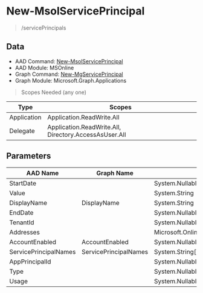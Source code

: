 # New-MsolServicePrincipal

> /servicePrincipals

## Data

+ AAD Command: [New-MsolServicePrincipal](https://docs.microsoft.com/en-us/powershell/module/MSOnline/New-MsolServicePrincipal)
+ AAD Module: MSOnline
+ Graph Command: [New-MgServicePrincipal](https://docs.microsoft.com/en-us/powershell/module/Microsoft.Graph.Applications/New-MgServicePrincipal)
+ Graph Module: Microsoft.Graph.Applications

> Scopes Needed (any one)

|Type|Scopes|
|---|---|
|Application|Application.ReadWrite.All|
|Delegate|Application.ReadWrite.All, Directory.AccessAsUser.All|

## Parameters

|AAD Name|Graph Name|AAD Type|Graph Type|Infos|
|---|---|---|---|---|
|StartDate||System.Nullable/System.DateTime|||
|Value||System.String|||
|DisplayName|DisplayName|System.String|System.String||
|EndDate||System.Nullable/System.DateTime|||
|TenantId||System.Nullable/System.Guid|||
|Addresses||Microsoft.Online.Administration.RedirectUri[]|||
|AccountEnabled|AccountEnabled|System.Nullable/System.Boolean|System.Management.Automation.SwitchParameter||
|ServicePrincipalNames|ServicePrincipalNames|System.String[]|System.String[]||
|AppPrincipalId||System.Nullable/System.Guid|||
|Type||System.Nullable/Microsoft.Online.Administration.ServicePrincipalCredentialType|||
|Usage||System.Nullable/Microsoft.Online.Administration.ServicePrincipalCredentialUsage|||

